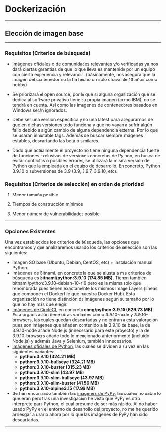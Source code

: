 # Dockerización
***
## Elección de imagen base
***
### Requisitos (Criterios de búsqueda)
- Imágenes oficiales o de comunidades relevantes y/o verificadas ya nos dará ciertas garantías de que lo que lleva es mantenido por un equipo con cierta experiencia y relevancia. (básicamente, nos asegura que la imagen del contenedor no la ha hecho un solo chaval de 16 años como hobby)

- Se priorizará el open source, por lo que si alguna organización que se dedica al software privativo tiene su propia imagen (como IBM), no se tendrá en cuenta. Así como las imágenes de contenedores basados en Windows serán ignorados.

- Debe ser una versión específica y no una latest para asegurarnos de que en dichas versiones todo funciona y que no vayan a sufrir algún fallo debido a algún cambio de alguna dependencia externa. Por lo que se usarán inmutable tags. Además de buscar siempre imágenes estables, descartando las beta o similares.

- Dado que actualmente el proyecto no tiene ninguna dependencia fuerte de funciones exclusivas de versiones concretas de Python, en busca de evitar conflictos o posibles errores, se utilizará la misma versión de Python que la empleada en el equipo de desarrollo. En concreto, Python 3.9.10 o subversiones de 3.9 (3.9, 3.9.7, 3.9.10, etc).

### Requisitos (Criterios de selección) en orden de prioridad
1.  Menor tamaño posible

2.  Tiempos de construcción mínimos 

3.  Menor número de vulnerabilidades posible

***
### Opciones Existentes

Una vez establecidos los criterios de búsqueda, las opciones que encontramos y que analizaremos usando los criterios de selección son las siguientes:

- Imagen SO base (Ubuntu, Debian, CentOS, etc) + instalación manual Python.
- [Imágenes de Bitnami](https://hub.docker.com/r/bitnami/python), en concreto la que se ajusta a mis criterios de búsqueda es **bitnami/python:3.9.10 (174.85 MB)**. Tienen también bitnami/python:3.9.10-debian-10-r16 pero es la misma solo que renombrada pues tienen exactamente los mismos Image Layers (líneas que componen el Dockerfile que muestra Docker Hub). Esta organización no tiene distinción de imágenes según su tamaño por lo que no hay más que elegir.
- [Imágenes de CircleCI](https://hub.docker.com/r/cimg/python), en concreto **cimg/python:3.9.10 (629.73 MB)**. Esta organización tiene otras variantes como 3.9.10-node y 3.9.10-browsers, las cuales quedan descartadas y no entran a esta valoración pues son imágenes que añaden contenido a la 3.9.10 de base, la de 3.9.10-node añade Node.js (innecesario para este proyecto) y la de 3.9.10-browsers añade todo lo mencionado anteriormente (incluido Node.js) y además Java y Selenium, también innecesarios.
- [Imágenes oficiales de Python](https://hub.docker.com/_/python), las cuales se dividen a su vez en las siguientes variantes:
  - **python:3.9.10 (324.21 MB)**
  - **python:3.9.10-bullseye (324.21 MB)**
  - **python:3.9.10-buster (315.23 MB)**
  - **python:3.9.10-slim (43.97 MB)**
  - **python:3.9.10-slim-bullseye (43.97 MB)**
  - **python:3.9.10-slim-buster (41.56 MB)**
  - **python:3.9.10-alpine3.15 (17.96 MB)**
- Se han encontrado también las [imágenes de PyPy](https://hub.docker.com/_/pypy?tab=description), las cuales no sabía lo que eran pero tras una investigación he visto que PyPy es otro intérprete para Python, el cual presume de ser más rápido. Al no haber usado PyPy en el entorno de desarrollo del proyecto, no me he querido arriesgar a usarlo ahora por lo que las imágenes de PyPy han sido descartadas. 

***